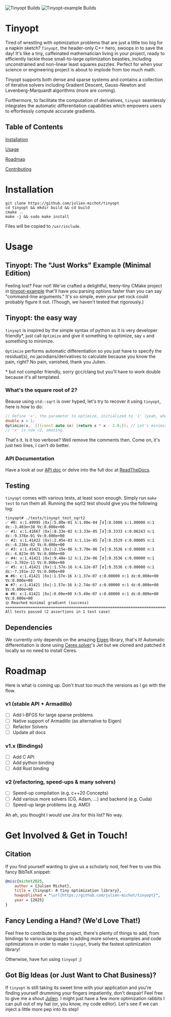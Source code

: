 ![Tinyopt Builds](https://github.com/julien-michot/tinyopt/actions/workflows/build.yml/badge.svg)
![Tinyopt-example Builds](https://github.com/julien-michot/tinyopt-example/actions/workflows/build.yml/badge.svg)

# Tinyopt

Tired of wrestling with optimization problems that are just a little too big for a napkin sketch?
`Tinyopt`, the header-only C++ hero, swoops in to save the day! It's like a tiny,
caffeinated mathematician living in your project, ready to efficiently tackle those small-to-large optimization beasties,
including unconstrained and non-linear least squares puzzles.
Perfect for when your science or engineering project is about to implode from too much math.

Tinyopt supports both dense and sparse systems and contains a collection of iterative solvers including Gradient Descent,
Gauss-Newton and Levenberg-Marquardt algorithms (more are coming).

Furthermore, to facilitate the computation of derivatives, `tinyopt` seamlessly integrates the automatic differentiation capabilities which empowers users to effortlessly compute accurate gradients.


## Table of Contents
[Installation](#installation)

[Usage](#usage)

[Roadmap](#roadmap)

[Contributing](#contributing)

# Installation

```shell
git clone https://github.com/julien-michot/tinyopt
cd tinyopt && mkdir build && cd build
cmake ..
make -j && sudo make install
```

Files will be copied to `/usr/include`.

# Usage

## Tinyopt: The "Just Works" Example (Minimal Edition)

Feeling lost? Fear not! We've crafted a delightful, teeny-tiny CMake project in [tinyopt-example](https://github.com/julien-michot/tinyopt-example) that'll have you parsing options faster than you can say "command-line arguments." It's so simple, even your pet rock could probably figure it out. (Though, we haven't tested that rigorously.)

## Tinyopt: the easy way

`tinyopt` is inspired by the simple syntax of python so it is very developer friendly*, just call `Optimize` and give it something to optimize, say `x` and something to minimize.

`Optimize` performs automatic differentiation so you just have to specify the residual(s),
no jacodians/derivatives to calculate because you know the pain, right? No pain, vanished, thank you Julien.

\* but not compiler friendly, sorry gcc/clang but you'll have to work double because it's all templated.

### What's the square root of 2?
Beause using `std::sqrt` is over hyped, let's try to recover it using `tinyopt`, here is how to do:

```cpp
// Define 'x', the parameter to optimize, initialized to '1' (yeah, who doesn't like 1?)
double x = 1;
Optimize(x,  [](const auto &x) {return x * x - 2.0;}); // Let's minimize ε = x*x - 2
// 'x' is now √2, amazing.
```
That's it. Is it too verbose? Well remove the comments then. Come on, it's just two lines, I can't do better.


### API Documentation

Have a look at our [API doc](https://github.com/julien-michot/tinyopt/blob/main/docs/API.md) or delve into
the full doc at [ReadTheDocs](https://tinyopt.readthedocs.io/en/latest).

## Testing

`tinyopt` comes with various tests, at least soon enough. Simply run `make test` to run them all.
Running the sqrt2 test should give you the following log:

```shell
tinyopt# ./tests/tinyopt_test_sqrt2
✅ #0: x:1.49995 |δx|:5.00e-01 λ:1.00e-04 ⎡σ⎤:0.5000 ε:1.00000 n:1 dε:-3.403e+38 ∇ε:0.000e+00
✅ #1: x:1.41667 |δx|:8.33e-02 λ:3.33e-05 ⎡σ⎤:0.3333 ε:0.06243 n:1 dε:-9.376e-01 ∇ε:0.000e+00
✅ #2: x:1.41422 |δx|:2.45e-03 λ:1.11e-05 ⎡σ⎤:0.3529 ε:0.00005 n:1 dε:-6.238e-02 ∇ε:0.000e+00
✅ #3: x:1.41421 |δx|:2.15e-06 λ:3.70e-06 ⎡σ⎤:0.3536 ε:0.00000 n:1 dε:-4.823e-05 ∇ε:0.000e+00
✅ #4: x:1.41421 |δx|:9.48e-12 λ:1.23e-06 ⎡σ⎤:0.3536 ε:0.00000 n:1 dε:-3.702e-11 ∇ε:0.000e+00
✅ #5: x:1.41421 |δx|:1.57e-16 λ:4.12e-07 ⎡σ⎤:0.3536 ε:0.00000 n:1 dε:-7.191e-22 ∇ε:0.000e+00
❌ #6: x:1.41421 |δx|:1.57e-16 λ:1.37e-07 ε:0.00000 n:1 dε:0.000e+00 ∇ε:0.000e+00
❌ #7: x:1.41421 |δx|:1.57e-16 λ:2.74e-07 ε:0.00000 n:1 dε:0.000e+00 ∇ε:0.000e+00
❌ #8: x:1.41421 |δx|:0.00e+00 λ:5.49e-07 ε:0.00000 n:1 dε:0.000e+00 ∇ε:0.000e+00
🌞 Reached minimal gradient (success)
===============================================================================
All tests passed (2 assertions in 1 test case)
```


## Dependencies

We currently only depends on the amazing [Eigen](https://gitlab.com/libeigen/eigen) library, that's it!
Automatic differentiation is done using [Ceres solver](http://ceres-solver.org/)'s Jet but we cloned
and patched it locally so no need to install Ceres.

# Roadmap

Here is what is coming up. Don't trust too much the versions as I go with the flow.

### v1 (stable API + Armadillo)

- [ ] Add l-BFGS for large sparse problems
- [ ] Native support of Armadillo (as alternative to Eigen)
- [ ] Refactor Solvers
- [ ] Update all docs

### v1.x (Bindings)
- [ ] Add C API
- [ ] Add python binding
- [ ] Add Rust binding

### v2 (refactoring, speed-ups & many solvers)
- [ ] Speed-up compilation (e.g. c++20 Concepts)
- [ ] Add various more solvers (CG, Adam, ...) and backend (e.g. Cuda)
- [ ] Speed-up large problems (e.g. AMD)

Ah ah, you thought I would use Jira for this list? No way.

# Get Involved & Get in Touch!

## Citation

If you find yourself wanting to give us a scholarly nod, feel free to use this fancy BibTeX snippet:

```bibtex
@misc{michot2025,
    author = {Julien Michot},
    title = {tinyopt: A tiny optimization library},
    howpublished = "\url{https://github.com/julien-michot/tinyopt}",
    year = {2025}
}
```

## Fancy Lending a Hand? (We'd Love That!)
Feel free to contribute to the project, there's plenty of things to add,
from bindings to various languages to adding more solvers, examples and code optimizations
in order to make `tinyopt`, truely the fastest optimization library!

Otherwise, have fun using `tinyopt` ;)

## Got Big Ideas (or Just Want to Chat Business)?

If `tinyopt` is still taking its sweet time with your application and you're finding yourself drumming your fingers impatiently, don't despair!
Feel free to give me a shout [Julien](https://github.com/julien-michot).
I might just have a few more optimization rabbits I can pull out of my hat (or, you know, my code editor).
Let's see if we can inject a little more pep into its step!
